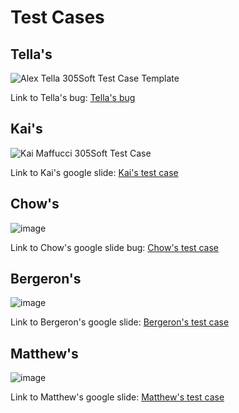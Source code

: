 # Test Cases

## Tella's
![Alex Tella 305Soft Test Case Template](https://github.com/Xander583/Blockbuster-Battle/assets/123519150/12f223eb-50fd-4970-92a2-a896a17069bf)

Link to Tella's bug: [Tella's bug ](https://docs.google.com/presentation/d/1IFxmH9jBWz0NP2DWypJpRH51QQX2DVglpckjfbI4kGM/edit?usp=sharing)

## Kai's
![Kai Maffucci 305Soft Test Case](https://github.com/Xander583/Blockbuster-Battle/assets/123519150/b422bb5a-b29e-413a-81af-d2093c18853e)

Link to Kai's google slide: [Kai's test case](https://docs.google.com/presentation/d/1anYRAV1eX4-q-K1VG84W6_n3orwiacG3v5WGGxwOi8s/edit?usp=sharing)


## Chow's
![image](https://github.com/Xander583/Blockbuster-Battle/assets/90432346/e3befe5a-e82a-4005-893a-df4a514e252b)

Link to Chow's google slide bug: [Chow's test case](https://docs.google.com/presentation/d/16WMZtIMacxmj6QP4FfJNNopt3GDw1AJ2lVyawuWq6H4/edit?usp=sharing)


## Bergeron's

![image](https://github.com/Xander583/Blockbuster-Battle/assets/98467752/bfbfc6aa-2fd9-47de-98ab-86aa7686f8a8)

Link to Bergeron's google slide: [Bergeron's test case](https://docs.google.com/presentation/d/1xoXsTf7vkAA_JJkJpNCNEPn9AL40rh90gz2x9IllDCU/edit?usp=sharing)


## Matthew's
![image](https://github.com/Xander583/Blockbuster-Battle/assets/71142243/a0f811fd-f04e-4dbd-be25-10937dcc777f)

Link to Matthew's google slide: [Matthew's test case](https://docs.google.com/presentation/d/184-5bPAuUr76Ujcx8CHa62Oqz9B7EuWYvwSbDup_cZQ/edit?usp=sharing)
